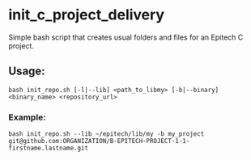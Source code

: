 # init_c_project_delivery
Simple bash script that creates usual folders and files for an Epitech C project.

## Usage:
`bash init_repo.sh [-l|--lib] <path_to_libmy> [-b|--binary] <binary_name> <repository_url>`


### Example:
`bash init_repo.sh --lib ~/epitech/lib/my -b my_project git@github.com:ORGANIZATION/B-EPITECH-PROJECT-1-1-firstname.lastname.git`
